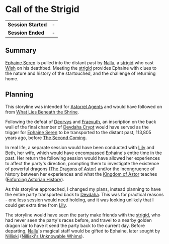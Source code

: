 # Call of the Strigid

|||
| --- | --- |
| **Session Started** | - | storyline.2
| **Session Ended** | - |

## Summary

[Ephaine Seren](../../characters/ephaine-seren.md) is pulled into the distant past by [Nallu](../../characters/nallu.md), a [strigid](../../lineages/strigid.md) who cast [Wish](https://www.dndbeyond.com/spells/wish) on his deathbed. Meeting the [strigid](../../lineages/strigid.md) provides Ephaine with clues to the nature and history of the startouched, and the challenge of returning home.

## Planning

This storyline was intended for [Astorrel Agents](../../campaigns/C2-astorrel-agents.md) and would have followed on from [What Lies Beneath the Shrine](what-lies-beneath-the-shrine.md).

Following the defeat of [Deorvys](../../characters/deorvys.md) and [Fraevuth](../../characters/fraevuth.md), an inscription on the back wall of the final chamber of [Devdaha Crypt](../../places/dungeons/devdaha-crypt.md) would have served as the trigger for [Ephaine Seren](../../characters/ephaine-seren.md) to be transported to the distant past, 113,805 years ago, before [The Second Coming](../../history/events/the-second-coming.md).

In real life, a separate session would have been conducted with [Lily](../../players/lily.md) and Beth, her wife, which would have encompassed Ephaine's entire time in the past. Her return the following session would have allowed her experiences to affect the party's direction, prompting them to investigate the existence of powerful dragons ([The Dragons of Astor](the-dragons-of-astor.md)) and/or the incongruence of history between her experiences and what the [Kingdom of Astor](../../civilisations/kingdom-of-astor/kingdom-of-astor.md) teaches ([Enforcing Astorian History](enforcing-astorian-history.md)).

As this storyline approached, I changed my plans, instead planning to have the entire party transported back to [Devdaha](../../places/villages/devdaha.md). This was for practical reasons - one less session would need holding, and it was looking unlikely that I could get extra time from [Lily](../../players/lily.md).

The storyline would have seen the party make friends with the [strigid](../../lineages/strigid.md), who had never seen the party's races before, and travel to a nearby golden dragon lair to have it send the party back to the current day. Before departing, [Nallu](../../characters/nallu.md)'s magical staff would be gifted to Ephaine, later sought by [Nilliski](../../characters/nilliski.md) ([Nilliski's Unknowable Whims](nilliskis-unknowable-whims.md)).
